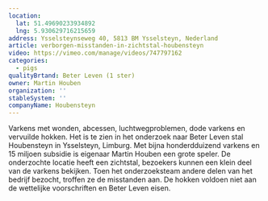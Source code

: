 ```yaml
---
location:
  lat: 51.49690233934892
  lng: 5.930629716215659
address: Ysselsteynseweg 40, 5813 BM Ysselsteyn, Nederland
article: verborgen-misstanden-in-zichtstal-houbensteyn
video: https://vimeo.com/manage/videos/747797162
categories:
  - pigs
qualityBrtand: Beter Leven (1 ster)
owner: Martin Houben
organization: ''
stableSystem: ''
companyName: Houbensteyn
---
```

Varkens met wonden, abcessen, luchtwegproblemen, dode varkens en vervuilde hokken. Het is te zien in het onderzoek naar Beter Leven stal Houbensteyn in Ysselsteyn, Limburg. Met bijna honderdduizend varkens en 15 miljoen subsidie is eigenaar Martin Houben een grote speler. De onderzochte locatie heeft een zichtstal, bezoekers kunnen een klein deel van de varkens bekijken. Toen het onderzoeksteam andere delen van het bedrijf bezocht, troffen ze de misstanden aan. De hokken voldoen niet aan de wettelijke voorschriften en Beter Leven eisen.